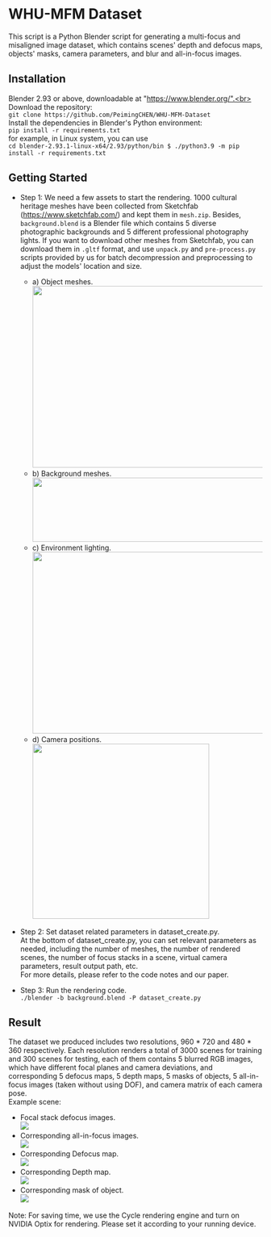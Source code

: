 # WHU-MFM Dataset
This script is a Python Blender script for generating a multi-focus and misaligned image dataset, which contains scenes' depth and defocus maps, objects' masks, camera parameters, and blur and all-in-focus images.
## Installation
Blender 2.93 or above, downloadable at "https://www.blender.org/".<br>
Download the repository:<br>
`git clone https://github.com/PeimingCHEN/WHU-MFM-Dataset`<br>
Install the dependencies in Blender's Python environment:<br>
`pip install -r requirements.txt`<br>
for example, in Linux system, you can use<br>
`cd blender-2.93.1-linux-x64/2.93/python/bin $ ./python3.9 -m pip install -r requirements.txt`
## Getting Started
* Step 1: We need a few assets to start the rendering. 1000 cultural heritage meshes have been collected from Sketchfab (https://www.sketchfab.com/) and kept them in `mesh.zip`. Besides, `background.blend` is a Blender file which contains 5 diverse photographic backgrounds and 5 different professional photography lights. If you want to download other meshes from Sketchfab, you can download them in `.gltf` format, and use `unpack.py` and `pre-process.py` scripts provided by us for batch decompression and preprocessing to adjust the models' location and size.<br>
	* a) Object meshes.<br>
	<img src="https://github.com/PeimingCHEN/WHU-MFM-Dataset/blob/main/figures/objects.png" width="598" height="360"/><br/>
	* b) Background meshes.<br>
	<img src="https://github.com/PeimingCHEN/WHU-MFM-Dataset/blob/main/figures/background.png" width="640" height="127"/><br/>
	* c) Environment lighting.<br>
	<img src="https://github.com/PeimingCHEN/WHU-MFM-Dataset/blob/main/figures/lighting.png" width="540" height="360"/><br/>
	* d) Camera positions.<br>
	<img src="https://github.com/PeimingCHEN/WHU-MFM-Dataset/blob/main/figures/camera.png" width="350" height="347"/><br/>

* Step 2: Set dataset related parameters in dataset_create.py.<br>
At the bottom of dataset_create.py, you can set relevant parameters as needed, including the number of meshes, the number of rendered scenes, the number of focus stacks in a scene, virtual camera parameters, result output path, etc.<br>
For more details, please refer to the code notes and our paper.<br>
* Step 3: Run the rendering code.<br>
`./blender -b background.blend -P dataset_create.py`
## Result
The dataset we produced includes two resolutions, 960 \* 720 and 480 \* 360 respectively. Each resolution renders a total of 3000 scenes for training and 300 scenes for testing, each of them contains 5 blurred RGB images, which have different focal planes and camera deviations, and corresponding 5 defocus maps, 5 depth maps, 5 masks of objects, 5 all-in-focus images (taken without using DOF), and camera matrix of each camera pose.<br>
Example scene:<br>
* Focal stack defocus images.<br>
![](https://github.com/PeimingCHEN/WHU-MFM-Dataset/blob/main/figures/defocus_image.png)
* Corresponding all-in-focus images.<br>
![](https://github.com/PeimingCHEN/WHU-MFM-Dataset/blob/main/figures/aif.png)
* Corresponding Defocus map.<br>
![](https://github.com/PeimingCHEN/WHU-MFM-Dataset/blob/main/figures/defocus_map.png)
* Corresponding Depth map.<br>
![](https://github.com/PeimingCHEN/WHU-MFM-Dataset/blob/main/figures/depth_map.png)
* Corresponding mask of object.<br>
![](https://github.com/PeimingCHEN/WHU-MFM-Dataset/blob/main/figures/mask.png)

Note: For saving time, we use the Cycle rendering engine and turn on NVIDIA Optix for rendering. Please set it according to your running device.
